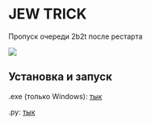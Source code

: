 # JEW TRICK
Пропуск очереди 2b2t после рестарта

![](https://img.shields.io/github/downloads/ZimnyCat/jewtrick-client/total?style=flat-square)

## Установка и запуск

.exe (только Windows): [тык](https://github.com/ZimnyCat/jewtrick-client/releases/download/2.2/jewtrick.exe)

.py: [тык](https://github.com/ZimnyCat/jewtrick-client/releases/download/2.2/jewtrick-py.zip)
